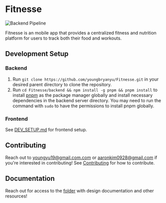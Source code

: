 # Fitnesse
![Backend Pipeline](https://github.com/youngbryanyu/Fitnesse/actions/workflows/backend_pipeline.yml/badge.svg)

Fitnesse is an mobile app that provides a centralized fitness and nutrition platform for users to track both their food and workouts.

## Development Setup

### Backend
1. Run `git clone https://github.com/youngbryanyu/Fitnesse.git` in your desired parent directory to clone the repository.
2. Run `cd Fitnesse/backend && npm install -g pnpm && pnpm install` to install [pnpm](https://pnpm.io/installation) as the package manager globally and install necessary dependencies in the backend server directory. You may need to run the command with `sudo` to have the permissions to install pnpm globally.

### Frontend
See [DEV_SETUP.md](https://github.com/youngbryanyu/Fitnesse/blob/main/DEV_SETUP.md) for frontend setup.

## Contributing
Reach out to [youngyu19@gmail.com.com](mailto:youngyu2002@gmail.com) or [aaronkim0928@gmail.com](mailto:aaronkim0928@gmail.com) if you're interested in contributing! See [Contributing](./CONTRIBUTING.md) for how to contribute.

## Documentation
Reach out for access to the [folder](https://drive.google.com/drive/u/0/folders/14OD0Z6h0RKR4SW87Mh0a9upd-fyANRFn) with design documentation and other resources!
